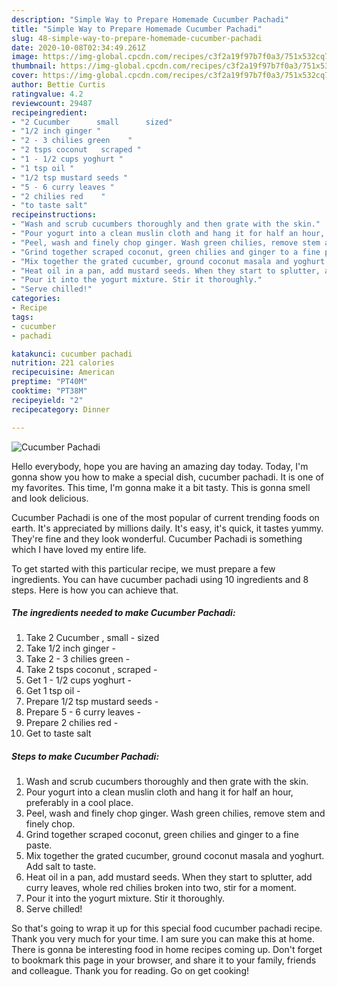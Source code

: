 ```yaml
---
description: "Simple Way to Prepare Homemade Cucumber Pachadi"
title: "Simple Way to Prepare Homemade Cucumber Pachadi"
slug: 48-simple-way-to-prepare-homemade-cucumber-pachadi
date: 2020-10-08T02:34:49.261Z
image: https://img-global.cpcdn.com/recipes/c3f2a19f97b7f0a3/751x532cq70/cucumber-pachadi-recipe-main-photo.jpg
thumbnail: https://img-global.cpcdn.com/recipes/c3f2a19f97b7f0a3/751x532cq70/cucumber-pachadi-recipe-main-photo.jpg
cover: https://img-global.cpcdn.com/recipes/c3f2a19f97b7f0a3/751x532cq70/cucumber-pachadi-recipe-main-photo.jpg
author: Bettie Curtis
ratingvalue: 4.2
reviewcount: 29487
recipeingredient:
- "2 Cucumber      small      sized"
- "1/2 inch ginger "
- "2 - 3 chilies green    "
- "2 tsps coconut   scraped "
- "1 - 1/2 cups yoghurt "
- "1 tsp oil "
- "1/2 tsp mustard seeds "
- "5 - 6 curry leaves "
- "2 chilies red    "
- "to taste salt"
recipeinstructions:
- "Wash and scrub cucumbers thoroughly and then grate with the skin."
- "Pour yogurt into a clean muslin cloth and hang it for half an hour, preferably in a cool place."
- "Peel, wash and finely chop ginger. Wash green chilies, remove stem and finely chop."
- "Grind together scraped coconut, green chilies and ginger to a fine paste."
- "Mix together the grated cucumber, ground coconut masala and yoghurt. Add salt to taste."
- "Heat oil in a pan, add mustard seeds. When they start to splutter, add curry leaves, whole red chilies broken into two, stir for a moment."
- "Pour it into the yogurt mixture. Stir it thoroughly."
- "Serve chilled!"
categories:
- Recipe
tags:
- cucumber
- pachadi

katakunci: cucumber pachadi 
nutrition: 221 calories
recipecuisine: American
preptime: "PT40M"
cooktime: "PT38M"
recipeyield: "2"
recipecategory: Dinner

---
```



![Cucumber Pachadi](https://img-global.cpcdn.com/recipes/c3f2a19f97b7f0a3/751x532cq70/cucumber-pachadi-recipe-main-photo.jpg)

Hello everybody, hope you are having an amazing day today. Today, I'm gonna show you how to make a special dish, cucumber pachadi. It is one of my favorites. This time, I'm gonna make it a bit tasty. This is gonna smell and look delicious.



Cucumber Pachadi is one of the most popular of current trending foods on earth. It's appreciated by millions daily. It's easy, it's quick, it tastes yummy. They're fine and they look wonderful. Cucumber Pachadi is something which I have loved my entire life.


To get started with this particular recipe, we must prepare a few ingredients. You can have cucumber pachadi using 10 ingredients and 8 steps. Here is how you can achieve that.

<!--inarticleads1-->

##### The ingredients needed to make Cucumber Pachadi:

1. Take 2 Cucumber ,     small    -  sized
1. Take 1/2 inch ginger -
1. Take 2 - 3 chilies green    -
1. Take 2 tsps coconut ,  scraped -
1. Get 1 - 1/2 cups yoghurt -
1. Get 1 tsp oil -
1. Prepare 1/2 tsp mustard seeds -
1. Prepare 5 - 6 curry leaves -
1. Prepare 2 chilies red    -
1. Get to taste salt




<!--inarticleads2-->

##### Steps to make Cucumber Pachadi:

1. Wash and scrub cucumbers thoroughly and then grate with the skin.
1. Pour yogurt into a clean muslin cloth and hang it for half an hour, preferably in a cool place.
1. Peel, wash and finely chop ginger. Wash green chilies, remove stem and finely chop.
1. Grind together scraped coconut, green chilies and ginger to a fine paste.
1. Mix together the grated cucumber, ground coconut masala and yoghurt. Add salt to taste.
1. Heat oil in a pan, add mustard seeds. When they start to splutter, add curry leaves, whole red chilies broken into two, stir for a moment.
1. Pour it into the yogurt mixture. Stir it thoroughly.
1. Serve chilled!




So that's going to wrap it up for this special food cucumber pachadi recipe. Thank you very much for your time. I am sure you can make this at home. There is gonna be interesting food in home recipes coming up. Don't forget to bookmark this page in your browser, and share it to your family, friends and colleague. Thank you for reading. Go on get cooking!
